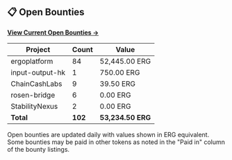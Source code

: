 ## 📋 Open Bounties

**[View Current Open Bounties →](/bounties/all.md)**

| Project | Count | Value |
|----------|-------|-------|
| ergoplatform | 84 | 52,445.00 ERG |
| input-output-hk | 1 | 750.00 ERG |
| ChainCashLabs | 9 | 39.50 ERG |
| rosen-bridge | 6 | 0.00 ERG |
| StabilityNexus | 2 | 0.00 ERG |
| **Total** | **102** | **53,234.50 ERG** |

Open bounties are updated daily with values shown in ERG equivalent. Some bounties may be paid in other tokens as noted in the "Paid in" column of the bounty listings.
